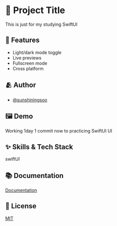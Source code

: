 # :iphone: Project Title

This is just for my studying SwiftUI


## :pushpin: Features

- Light/dark mode toggle
- Live previews
- Fullscreen mode
- Cross platform


## :people_hugging: Author

- [@sunshiningsoo](https://www.github.com/sunshiningsoo)


## :framed_picture: Demo

Working 1day 1 commit now to practicing SwiftUI UI

## :sparkles: Skills & Tech Stack
swiftUI


## :books: Documentation

[Documentation](https://developer.apple.com/documentation/swiftui/)


## :lock_with_ink_pen: License

[MIT](https://choosealicense.com/licenses/mit/)

